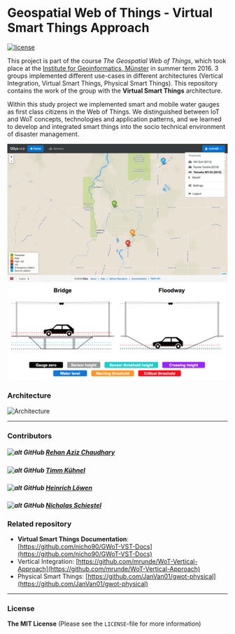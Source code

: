 # Geospatial Web of Things - Virtual Smart Things Approach

[![license][licence-img]][licence-url]

[licence-img]:https://img.shields.io/badge/licence-MIT-blue.svg?style=flat-square
[licence-url]:https://opensource.org/licenses/MIT

This project is part of the course *The Geospatial Web of Things*, which took place at the [Institute for Geoinformatics, Münster](http://www.uni-muenster.de/Geoinformatics/en/) in summer term 2016. 3 groups implemented different use-cases in different architectures (Vertical Integration, Virtual Smart Things, Physical Smart Things). This repository contains the work of the group with the **Virtual Smart Things** architecture.<br>

Within this study project we implemented smart and mobile water gauges as first class citizens in the Web of Things. We distinguished between IoT and WoT concepts, technologies and application patterns, and we learned to develop and integrated smart things into the socio technical environment of disaster management.

![Application](server/public/img/application.png)
![Crossing types](server/public/img/crossing_types.png)

### Architecture

![Architecture](server/public/img/architecture.png)

***

### Contributors

##### ![alt GitHub](http://i.imgur.com/0o48UoR.png") [Rehan Aziz Chaudhary](https://github.com/rehans516)
##### ![alt GitHub](http://i.imgur.com/0o48UoR.png") [Timm Kühnel](https://github.com/timmimim)
##### ![alt GitHub](http://i.imgur.com/0o48UoR.png") [Heinrich Löwen](https://github.com/heinrichloewen)
##### ![alt GitHub](http://i.imgur.com/0o48UoR.png") [Nicholas Schiestel](https://github.com/nicho90)

### Related repository

* **Virtual Smart Things Documentation**: [https://github.com/nicho90/GWoT-VST-Docs](https://github.com/nicho90/GWoT-VST-Docs)
* Vertical Integration: [https://github.com/mrunde/WoT-Vertical-Approach](https://github.com/mrunde/WoT-Vertical-Approach)
* Physical Smart Things: [https://github.com/JanVan01/gwot-physical](https://github.com/JanVan01/gwot-physical)

***

### License

**The MIT License** (Please see the `LICENSE`-file for more information)
